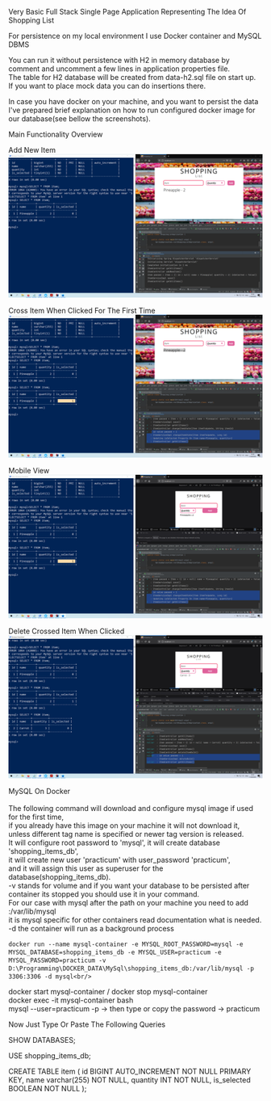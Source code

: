 Very Basic Full Stack Single Page Application Representing The Idea Of Shopping List

For persistence on my local environment I use Docker container and MySQL DBMS

You can run it without persistence with H2 in memory database by comment and uncomment
a few lines in application properties file. <br/>
The table for H2 database will be created from data-h2.sql file on start up. <br/>
If you want to place mock data you can do insertions there.<br/>

In case you have docker on your machine, and you want to persist the data  <br/>
I've prepared brief explanation on how to run configured docker image for our database(see bellow the screenshots).

Main Functionality Overview

Add New Item
![Screenshot](Screenshots/pu-practicum-add-item.png)<br/>

Cross Item When Clicked For The First Time
![Screenshot](Screenshots/pu-practicum-cross-item.png)<br/>

Mobile View
![Screenshot](Screenshots/pu-practicum-mobile-view.png)<br/>

Delete Crossed Item When Clicked
![Screenshot](Screenshots/pu-practicum-delete-item.png)<br/>


MySQL On Docker <br/><br/>
    The following command will download and configure mysql image if used for the first time,<br/>
if you already have this image on your machine it will not download it, unless different tag name is specified or newer tag version is released.<br/>
    It will configure root password to 'mysql', it will create database 'shopping_items_db', <br/>
it will create new user 'practicum' with user_password 'practicum',<br/>
and it will assign this user as superuser for the database(shopping_items_db).<br/>
 -v stands for volume and if you want your database to be persisted after container its stopped you should use it in your command. <br/>
For our case with mysql after the path on your machine you need to add :/var/lib/mysql<br/>
 it is mysql specific for other containers read documentation what is needed. <br/>
 -d the container will run as a background process <br/>

    docker run --name mysql-container -e MYSQL_ROOT_PASSWORD=mysql -e MYSQL_DATABASE=shopping_items_db -e MYSQL_USER=practicum -e MYSQL_PASSWORD=practicum -v D:\Programming\DOCKER_DATA\MySql\shopping_items_db:/var/lib/mysql -p 3306:3306 -d mysql<br/>

docker start mysql-container / docker stop mysql-container<br/>
docker exec -it mysql-container bash<br/>
mysql --user=practicum -p -> then type or copy the password -> practicum<br/>

   Now Just Type Or Paste The Following Queries<br/>
 
SHOW DATABASES;<br/>

USE shopping_items_db;<br/>

CREATE TABLE item (
 id BIGINT AUTO_INCREMENT NOT NULL PRIMARY KEY,
 name varchar(255) NOT NULL,
 quantity INT NOT NULL,
 is_selected BOOLEAN NOT NULL
 );

